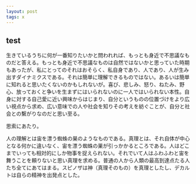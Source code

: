 ```yaml
---
layout: post
tags: x
---
```


## test

生きているうちに何が一番知りたいかと問われれば、もっとも身近で不思議なものだと答える。もっとも身近で不思議なものは自然ではないかと思っていた時期もあったが、私にとってのそれはおそらく、私自身であり、人であり、人が生み出すダイナミクスである。それは簡単に理解できるものではない。あるいは簡単に知れると思いたくないのかもしれないが。喜び、悲しみ、怒り、ねたみ、野心、放っておくと争いを生まずにはいられないのに一人ではいられない本性。自身に対する自己愛に近い興味からはじまり、自分というものの位置づけをより広い視点から求め、広い意味での人や社会を知りその考えを紡ぐことが、自分と社会との繫がりなのだと思い至る。

思索にあたり。

人の理解とは宙を漂う蜘蛛の巣のようなものである。真理とは、それ自体が中心となる何かに違いなく、宙を漂う蜘蛛の巣が引っかかるところである。人はどこまでいっても相対的にしか物事を捉えられない。それでいて人はふわふわと宙を舞うことを頼りないと思い真理を求める。普通の人から人類の最高到達点たる人たち全てにあてはまる。スピノザは神（真理そのもの）を真理としたし、デカルトは自らの精神を出発点とした。